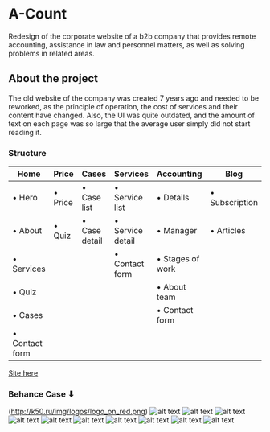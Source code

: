 # A-Count
Redesign of the corporate website of a b2b company that provides remote accounting, assistance in law and personnel matters, as well as solving problems in related areas.

## About the project
The old website of the company was created 7 years ago and needed to be reworked, as the principle of operation, the cost of services and their content have changed. Also, the UI was quite outdated, and the amount of text on each page was so large that the average user simply did not start reading it.

### Structure
| Home            | Price  | Cases       | Services        | Accounting     | Blog         | Contacts  |
| --------------- | ------ | ----------- | --------------- | -------------- | ------------ | --------- |
| • Hero          |• Price |• Case list  |• Service list   |• Details       |• Subscription| • Phone   |
| • About         |• Quiz  |• Case detail|• Service detail |• Manager       |• Articles    | • Adress  |
| • Services      |        |             |• Contact form   |• Stages of work|              | • E-mail  |
| • Quiz          |        |             |                 |• About team    |              | • Form    |
| • Cases         |        |             |                 |• Contact form  |              |  |
| • Contact form  |        |             |                 |                |              |  |

[Site here](https://a-count.net/)

### Behance Case ⬇
 (http://k50.ru/img/logos/logo_on_red.png)
![alt text](https://mir-s3-cdn-cf.behance.net/project_modules/fs/d5a0e2111506633.6003240eef183.png "Frame - 1 | A-Count")
![alt text](https://mir-s3-cdn-cf.behance.net/project_modules/fs/5a7a60111506633.6003240eee476.png "Frame - 2 | A-Count")
![alt text](https://mir-s3-cdn-cf.behance.net/project_modules/fs/5a7a60111506633.6003240eee476.png "Frame - 3 | A-Count")
![alt text](https://mir-s3-cdn-cf.behance.net/project_modules/fs/4d23b0111506633.6003240eec55c.png "Frame - 4 | A-Count")
![alt text](https://mir-s3-cdn-cf.behance.net/project_modules/fs/3db29d111506633.6003240eee99e.png "Frame - 5 | A-Count")
![alt text](https://mir-s3-cdn-cf.behance.net/project_modules/fs/b805af111506633.6003240eef5ea.png "Frame - 6 | A-Count")
![alt text](https://mir-s3-cdn-cf.behance.net/project_modules/fs/05c003111506633.6003240eed19e.gif "Frame - 7 | A-Count")
![alt text](https://mir-s3-cdn-cf.behance.net/project_modules/fs/92e693111506633.6003240eed989.png "Frame - 8 | A-Count")
![alt text](https://mir-s3-cdn-cf.behance.net/project_modules/fs/adab0e111506633.6003240eedfed.png "Frame - 9 | A-Count")
![alt text](https://mir-s3-cdn-cf.behance.net/project_modules/fs/2deb68111506633.6003240eebfbb.png "Frame - 10 | A-Count")

